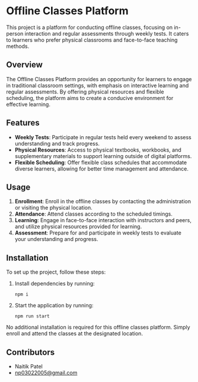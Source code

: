 # Offline Classes Platform

This project is a platform for conducting offline classes, focusing on in-person interaction and regular assessments through weekly tests. It caters to learners who prefer physical classrooms and face-to-face teaching methods.

## Overview

The Offline Classes Platform provides an opportunity for learners to engage in traditional classroom settings, with emphasis on interactive learning and regular assessments. By offering physical resources and flexible scheduling, the platform aims to create a conducive environment for effective learning.

## Features

- **Weekly Tests**: Participate in regular tests held every weekend to assess understanding and track progress.
- **Physical Resources**: Access to physical textbooks, workbooks, and supplementary materials to support learning outside of digital platforms.
- **Flexible Scheduling**: Offer flexible class schedules that accommodate diverse learners, allowing for better time management and attendance.

## Usage

1. **Enrollment**: Enroll in the offline classes by contacting the administration or visiting the physical location.
2. **Attendance**: Attend classes according to the scheduled timings.
3. **Learning**: Engage in face-to-face interaction with instructors and peers, and utilize physical resources provided for learning.
4. **Assessment**: Prepare for and participate in weekly tests to evaluate your understanding and progress.

## Installation

To set up the project, follow these steps:

1. Install dependencies by running:
    ```
    npm i
    ```

2. Start the application by running:
    ```
    npm run start
    ```

No additional installation is required for this offline classes platform. Simply enroll and attend the classes at the designated location.

## Contributors

- Naitik Patel
- np03022005@gmail.com
